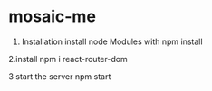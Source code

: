 # mosaic-me
1. Installation
install node Modules with
npm install

2.install 
npm i react-router-dom

3 start the server
npm start
